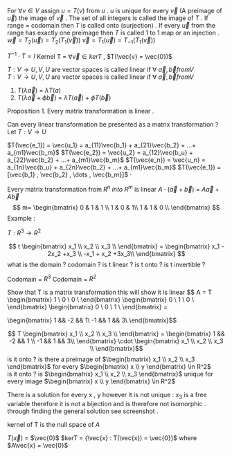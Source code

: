 For $\forall v \in V$   assign $u = T(v)$ from $u$  . 
$u$ is unique for every $\vec{v}$  (A preimage of $\vec{u}$) the image of $\vec{v}$ . 
The set of all integers is called the image of $T$ . 
If range = codomain then $T$ is called onto (surjection) . 
If every $\vec{u}$  from the range has exactly one preimage then $T$ is called 1 to 1 map or an injection . 
$\vec{w} = T_2(\vec{u}) = T_2(T_1(\vec{v}))$
$\vec{v} = T_1(\vec{u}) = T_{-1}(T_1(\vec{v}))$

$T^{-1} \cdot T = I$ 
Kernel T = $\forall \vec{v} \in kerT$ , $T(\vec{v} = \vec{0})$

$T : V \rightarrow U ,  V , U$ are vector spaces is called linear if $\forall \  \vec{a} , \vec{b} from V$   
$T : V \rightarrow U ,  V , U$ are vector spaces is called linear if $\forall \  \vec{a} , \vec{b} from V$   
1. $T(\lambda \vec{a})$ = $\lambda T({a})$
1. $T(\lambda \vec{a} + \phi \vec{b})$ = $\lambda T(\vec{a}) + \phi T(\vec{b})$


Proposition 1. Every matrix transformation is linear . 

Can every linear transformation be presented as a matrix transformation ? 
Let $T : V \rightarrow U$ 

$T(\vec{e_1}) = \vec{u_1} = a_{11}\vec{b_1} +  a_{21}\vec{b_2} + ...+ a_{m1}\vec{b_m}$
$T(\vec{e_2}) = \vec{u_2} = a_{12}\vec{b_u} +  a_{22}\vec{b_2} + ...+ a_{m1}\vec{b_m}$
$T(\vec{e_n}) = \vec{u_n} = a_{1n}\vec{b_u} +  a_{2n}\vec{b_2} + ...+ a_{m1}\vec{b_m}$
$T(\vec{e_1}) = [\vec{b_1} , \vec{b_2} , \dots , \vec{b_m}]$ $\cdot$ 


Every matrix transformation from $R^n \ into \  R^m$ is linear $A \cdot (\vec{a} + \vec{b})$ = $A\vec{a} + A\vec{b}$
$$ m=
\begin{bmatrix} 
	0 & 1 & 1 \\
	1 & 0 & 1\\
	1 & 1 & 0 \\
	\end{bmatrix}
$$
Example : 

$T : R^3 \rightarrow R^2$

$$ t
\begin{bmatrix} 
	x_1 \\
	x_2 \\
	x_3 \\
	\end{bmatrix} = 
\begin{bmatrix} 
	x_1 - 2x_2 +x_3 \\
	-x_1 + x_2 +3x_3\\
	\end{bmatrix} 
$$ what is the domain ? codomain ? is t linear ? is t onto ? is t invertible ? 

Codomain = $R^3$ 
Codomain = $R^2$ 

Show that T is a matrix transformation  this will show it is linear 
$$ A = T
\begin{bmatrix} 
	1 \\
	0 \\
	0 \\
	\end{bmatrix} 
\begin{bmatrix} 
	0 \\
	1 \\
	0 \\
	\end{bmatrix} 
\begin{bmatrix} 
	0 \\
	0 \\
	1 \\
	\end{bmatrix} = 
	
\begin{bmatrix} 
	1 && -2 && 1\\
	-1 && 1 && 3\\
	\end{bmatrix}$$
	
$$ T
\begin{bmatrix} 
	x_1 \\
	x_2 \\
	x_3 \\
	\end{bmatrix} = 
\begin{bmatrix} 
	1 && -2 && 1 \\
	-1 && 1 && 3\\
	\end{bmatrix} 
	\cdot
\begin{bmatrix} 
	x_1 \\
	x_2 \\
	x_3 \\
	\end{bmatrix}$$
is it onto ? is there a preimage of $\begin{bmatrix} x_1 \\ x_2 \\ x_3 \end{bmatrix}$ for every $\begin{bmatrix} x \\ y \end{bmatrix} \in R^2$  
is it onto ? is $\begin{bmatrix} x_1 \\ x_2 \\ x_3 \end{bmatrix}$ unique for every image $\begin{bmatrix} x \\ y \end{bmatrix} \in R^2$   

There is a solution for every x , y however it is not unique : $x_3$ is a free variable therefore it is not a bijection and is therefore not isomorphic . through finding the general solution see screenshot . 

kernel of T is the null space of $A$  

$T(\vec{x})$ = $\vec{0}$ 
$kerT = {\vec{x} : T(\vec{x}) = \vec{0}}$ 
where $A\vec{x} = \vec{0}$ 
